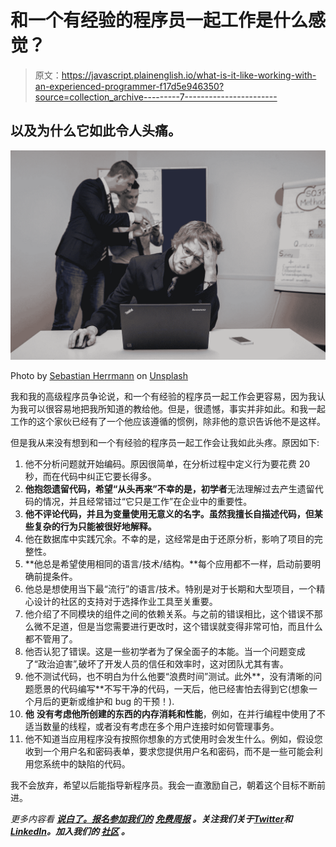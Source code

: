 # 和一个有经验的程序员一起工作是什么感觉？

> 原文：<https://javascript.plainenglish.io/what-is-it-like-working-with-an-experienced-programmer-f17d5e946350?source=collection_archive---------7----------------------->

## 以及为什么它如此令人头痛。

![](img/9e8ece4b5ee5faf0322790c80e8f7987.png)

Photo by [Sebastian Herrmann](https://unsplash.com/@officestock?utm_source=medium&utm_medium=referral) on [Unsplash](https://unsplash.com?utm_source=medium&utm_medium=referral)

我和我的高级程序员争论说，和一个有经验的程序员一起工作会更容易，因为我认为我可以很容易地把我所知道的教给他。但是，很遗憾，事实并非如此。和我一起工作的这个家伙已经有了一个他应该遵循的惯例，除非他的意识告诉他不是这样。

但是我从来没有想到和一个有经验的程序员一起工作会让我如此头疼。原因如下:

1.  他不分析问题就开始编码。原因很简单，在分析过程中定义行为要花费 20 秒，而在代码中纠正它要长得多。
2.  **他抱怨遗留代码，希望“从头再来”不幸的是，初学者**无法理解过去产生遗留代码的情况，并且经常错过“它只是工作”在企业中的重要性。
3.  **他不评论代码，并且为变量使用无意义的名字。虽然我擅长自描述代码，但某些复杂的行为只能被很好地解释。**
4.  他在数据库中实践冗余。不幸的是，这经常是由于还原分析，影响了项目的完整性。
5.  **他总是希望使用相同的语言/技术/结构。**每个应用都不一样，启动前要明确前提条件。
6.  他总是想使用当下最“流行”的语言/技术。特别是对于长期和大型项目，一个精心设计的社区的支持对于选择作业工具至关重要。
7.  他介绍了不同模块的组件之间的依赖关系。与之前的错误相比，这个错误不那么微不足道，但是当您需要进行更改时，这个错误就变得非常可怕，而且什么都不管用了。
8.  他否认犯了错误。这是一些初学者为了保全面子的本能。当一个问题变成了“政治迫害”,破坏了开发人员的信任和效率时，这对团队尤其有害。
9.  他不测试代码，也不明白为什么他要“浪费时间”测试。此外**，没有清晰的问题愿景的代码编写**不写干净的代码，一天后，他已经害怕去得到它(想象一个月后的更新或维护和 bug 的干预！).
10.  **他** **没有考虑他所创建的东西的内存消耗和性能**，例如，在并行编程中使用了不适当数量的线程，或者没有考虑在多个用户连接时如何管理事务。
11.  他不知道当应用程序没有按照你想象的方式使用时会发生什么。例如，假设您收到一个用户名和密码表单，要求您提供用户名和密码，而不是一些可能会利用您系统中的缺陷的代码。

我不会放弃，希望以后能指导新程序员。我会一直激励自己，朝着这个目标不断前进。

*更多内容看* [***说白了。报名参加我们的***](https://plainenglish.io/) **[***免费周报***](http://newsletter.plainenglish.io/) *。关注我们关于*[***Twitter***](https://twitter.com/inPlainEngHQ)*和*[***LinkedIn***](https://www.linkedin.com/company/inplainenglish/)*。加入我们的* [***社区***](https://discord.gg/GtDtUAvyhW) *。***